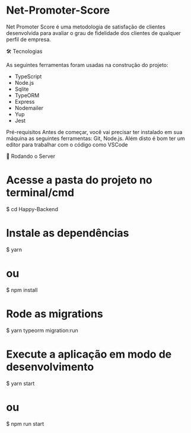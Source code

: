# Net-Promoter-Score
Net Promoter Score é uma metodologia de satisfação de clientes desenvolvida para avaliar  o grau de fidelidade dos clientes de qualquer perfil de empresa.

🛠 Tecnologias

As seguintes ferramentas foram usadas na construção do projeto:

- TypeScript
- Node.js
- Sqlite
- TypeORM
- Express
- Nodemailer
- Yup
- Jest

Pré-requisitos
Antes de começar, você vai precisar ter instalado em sua máquina as seguintes ferramentas: Git, Node.js. Além disto é bom ter um editor para trabalhar com o código como VSCode

🎲 Rodando o Server

# Acesse a pasta do projeto no terminal/cmd
$ cd Happy-Backend

# Instale as dependências
$ yarn
# ou
$ npm install

# Rode as migrations
$ yarn typeorm migration:run

# Execute a aplicação em modo de desenvolvimento
$ yarn start
# ou
$ npm run start
